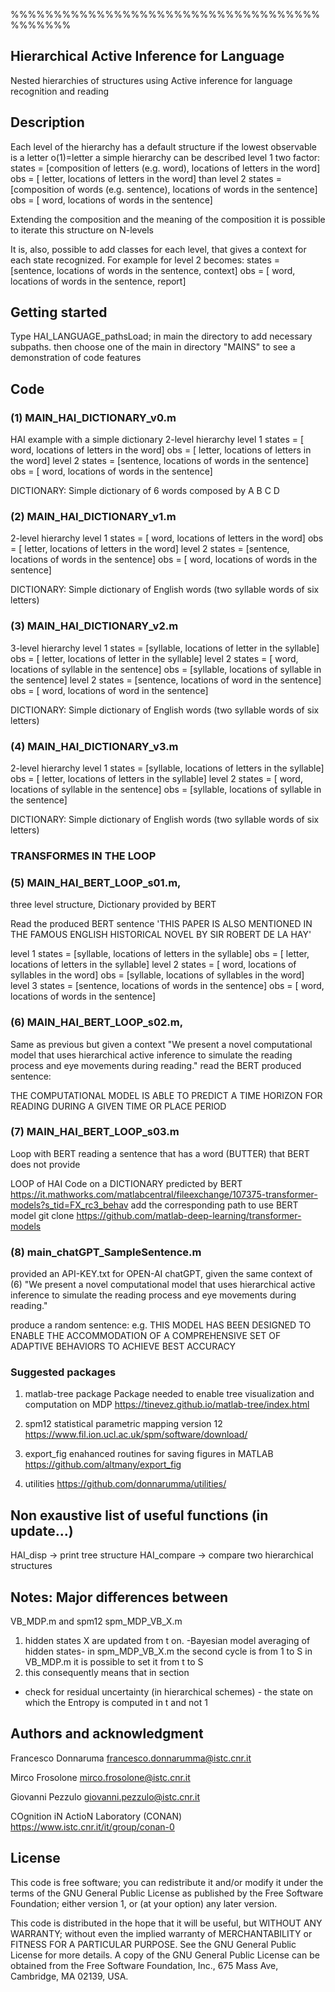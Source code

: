 %%%%%%%%%%%%%%%%%%%%%%%%%%%%%%%%%%%%%%%%%%%
## Hierarchical Active Inference for Language
Nested hierarchies of structures using Active inference 
for language recognition and reading 
## Description
Each level of the hierarchy has a default structure if the lowest observable is a letter o(1)=letter  a simple hierarchy can be described
level 1 
two factor:
states  = [composition of letters (e.g. word), locations of letters in the word]
obs     = [ letter,  locations of letters in the word]
than level 2
states  = [composition of words (e.g. sentence), locations of words in the sentence]
obs     = [ word,  locations of words in the sentence]

Extending the composition and the meaning of the composition it is possible to iterate this structure on N-levels

It is, also, possible to add classes for each level, that gives a context for each state recognized.
For example for level 2 becomes:
states  = [sentence, locations of words in the sentence, context]
obs     = [    word, locations of words in the sentence,  report]

## Getting started
Type HAI_LANGUAGE_pathsLoad; in main the directory to add necessary subpaths.
then choose one of the main in directory "MAINS" to see a demonstration of code features

## Code

### (1) MAIN_HAI_DICTIONARY_v0.m
HAI example with a simple dictionary
2-level hierarchy 
level 1 
states  = [    word, locations of letters in the word]
obs     = [  letter, locations of letters in the word]
level 2
states  = [sentence, locations of words in the sentence]
obs     = [    word, locations of words in the sentence]

DICTIONARY: Simple dictionary of 6 words composed by A B C D 

### (2) MAIN_HAI_DICTIONARY_v1.m
2-level hierarchy 
level 1 
states  = [    word, locations of letters in the word]
obs     = [  letter, locations of letters in the word]
level 2
states  = [sentence, locations of words in the sentence]
obs     = [    word, locations of words in the sentence]

DICTIONARY: Simple dictionary of English words (two syllable words of six letters)

### (3) MAIN_HAI_DICTIONARY_v2.m
3-level hierarchy 
level 1 
states  = [syllable, locations of  letter  in the syllable]
obs     = [  letter, locations of  letter  in the syllable]
level 2
states  = [    word, locations of syllable in the sentence]
obs     = [syllable, locations of syllable in the sentence]
level 2 
states  = [sentence, locations of   word   in the sentence]
obs     = [    word, locations of   word   in the sentence]

DICTIONARY: Simple dictionary of English words (two syllable words of six letters)

### (4) MAIN_HAI_DICTIONARY_v3.m
2-level hierarchy 
level 1 
states  = [syllable, locations of  letters in the syllable]
obs     = [  letter, locations of  letters in the syllable]
level 2
states  = [    word, locations of syllable in the sentence]
obs     = [syllable, locations of syllable in the sentence]

DICTIONARY: Simple dictionary of English words (two syllable words of six letters)

### TRANSFORMES IN THE LOOP

### (5) MAIN_HAI_BERT_LOOP_s01.m, 
three level structure, Dictionary provided by BERT

Read the produced BERT sentence 'THIS PAPER IS ALSO MENTIONED IN THE FAMOUS ENGLISH HISTORICAL NOVEL BY SIR ROBERT DE LA HAY'

level 1 
states  = [syllable, locations of letters in the syllable]
obs     = [  letter, locations of letters in the syllable]
level 2
states  = [    word, locations of syllables in the word]
obs     = [syllable, locations of syllables in the word]
level 3
states  = [sentence, locations of words in the sentence]
obs     = [    word, locations of words in the sentence]

### (6) MAIN_HAI_BERT_LOOP_s02.m, 
Same as previous but given a context
"We present a novel computational model that uses hierarchical active inference to simulate the reading process and eye movements during reading." 
read the BERT produced sentence:

THE COMPUTATIONAL MODEL IS ABLE TO PREDICT A TIME HORIZON FOR READING DURING A GIVEN TIME OR PLACE PERIOD


### (7) MAIN_HAI_BERT_LOOP_s03.m

Loop with BERT reading a sentence that has a word (BUTTER) that BERT does not provide


LOOP of HAI Code on a DICTIONARY predicted by BERT
https://it.mathworks.com/matlabcentral/fileexchange/107375-transformer-models?s_tid=FX_rc3_behav
add the corresponding path to use BERT model
git clone https://github.com/matlab-deep-learning/transformer-models 

### (8) main_chatGPT_SampleSentence.m

provided an API-KEY.txt for OPEN-AI chatGPT, given the same context of (6)
"We present a novel computational model that uses hierarchical active inference to simulate the reading process and eye movements during reading." 

produce a random sentence:
e.g. THIS MODEL HAS BEEN DESIGNED TO ENABLE THE ACCOMMODATION OF A COMPREHENSIVE SET OF ADAPTIVE BEHAVIORS TO ACHIEVE BEST ACCURACY

### Suggested packages

1. matlab-tree package 
Package needed to enable tree visualization and computation on MDP
https://tinevez.github.io/matlab-tree/index.html  

2.  spm12
statistical parametric mapping version 12
https://www.fil.ion.ucl.ac.uk/spm/software/download/

3. export_fig
enahanced routines for saving figures in MATLAB
https://github.com/altmany/export_fig

4. utilities
https://github.com/donnarumma/utilities/

## Non exaustive list of useful functions (in update...)
HAI_disp    -> print tree structure
HAI_compare -> compare two hierarchical structures

## Notes: Major differences between 
VB_MDP.m and spm12 spm_MDP_VB_X.m

1) hidden states X are updated from t on.
-Bayesian model averaging of hidden states-
in spm_MDP_VB_X.m the second cycle is from 1 to S
in VB_MDP.m it is possible to set it from t to S
2) this consequently means that in section
- check for residual uncertainty (in hierarchical schemes) -
the state on which the Entropy is computed in t and not 1

## Authors and acknowledgment

Francesco Donnaruma	francesco.donnarumma@istc.cnr.it

Mirco Frosolone     mirco.frosolone@istc.cnr.it

Giovanni Pezzulo	giovanni.pezzulo@istc.cnr.it

COgnition iN ActioN Laboratory (CONAN)
https://www.istc.cnr.it/it/group/conan-0


## License
This code is free software; you can redistribute it and/or modify
it under the terms of the GNU General Public License as published by
the Free Software Foundation; either version 1, or (at your option)
any later version.

This code is distributed in the hope that it will be useful,
but WITHOUT ANY WARRANTY; without even the implied warranty of
MERCHANTABILITY or FITNESS FOR A PARTICULAR PURPOSE.  See the
GNU General Public License for more details. A copy of the GNU 
General Public License can be obtained from the 
Free Software Foundation, Inc., 675 Mass Ave, Cambridge, MA 02139, USA.
